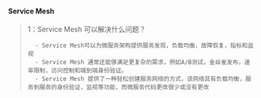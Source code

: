 #### Service Mesh

>   1：Service Mesh 可以解决什么问题？
>
>   	- Service Mesh可以为微服务架构提供服务发现，负载均衡，故障恢复，指标和监视
>   	- Service Mesh 通常还能够满足更复杂的需求，例如A/B测试，金丝雀发布，速率限制，访问控制和端到端身份验证。
>   	- Service Mesh 提供了一种轻松创建服务网络的方式，该网络具有负载均衡，服务到服务的身份验证，监视等功能，而微服务代码更改很少或没有更改
>
>   

